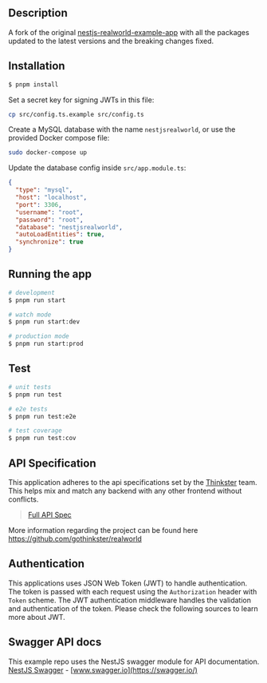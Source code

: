 ## Description
 
A fork of the original [nestjs-realworld-example-app](https://github.com/lujakob/nestjs-realworld-example-app)
with all the packages updated to the latest versions and the breaking changes fixed.


## Installation

```bash
$ pnpm install
```

Set a secret key for signing JWTs in this file:
```bash
cp src/config.ts.example src/config.ts
```

Create a MySQL database with the name `nestjsrealworld`,
or use the provided Docker compose file:
```bash
sudo docker-compose up
```

Update the database config inside `src/app.module.ts`:
```json
{
  "type": "mysql",
  "host": "localhost",
  "port": 3306,
  "username": "root",
  "password": "root",
  "database": "nestjsrealworld",
  "autoLoadEntities": true,
  "synchronize": true
}
```


## Running the app

```bash
# development
$ pnpm run start

# watch mode
$ pnpm run start:dev

# production mode
$ pnpm run start:prod
```

## Test

```bash
# unit tests
$ pnpm run test

# e2e tests
$ pnpm run test:e2e

# test coverage
$ pnpm run test:cov
```


## API Specification

This application adheres to the api specifications set by the [Thinkster](https://github.com/gothinkster) team. This helps mix and match any backend with any other frontend without conflicts.

> [Full API Spec](https://github.com/gothinkster/realworld/tree/master/api)

More information regarding the project can be found here https://github.com/gothinkster/realworld


## Authentication
 
This applications uses JSON Web Token (JWT) to handle authentication. The token is passed with each request using the `Authorization` header with `Token` scheme. The JWT authentication middleware handles the validation and authentication of the token. Please check the following sources to learn more about JWT.

 
## Swagger API docs

This example repo uses the NestJS swagger module for API documentation. [NestJS Swagger](https://github.com/nestjs/swagger) - [www.swagger.io](https://swagger.io/)        
